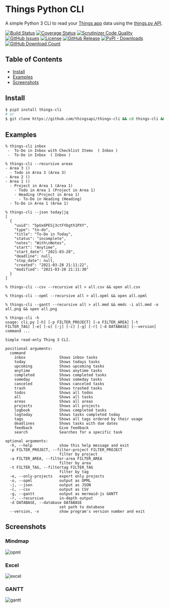 # Things Python CLI

A simple Python 3 CLI to read your [Things app](https://culturedcode.com/things) data using the [things.py API](https://github.com/thingsapi/things.py/).

[![Build Status](https://github.com/thingsapi/things-cli/workflows/Build-Test/badge.svg)](https://github.com/thingsapi/things-cli/actions)
[![Coverage Status](https://codecov.io/gh/thingsapi/things-cli/branch/master/graph/badge.svg?token=dJbdYWeg7d)](https://codecov.io/gh/thingsapi/things-cli)
[![Scrutinizer Code Quality](https://img.shields.io/scrutinizer/quality/g/thingsapi/things-cli)](https://scrutinizer-ci.com/g/thingsapi/things-cli/?branch=master)
[![GitHub Issues](https://img.shields.io/github/issues/thingsapi/things-cli)](https://github.com/thingsapi/things-cli/issues)
[![License](https://img.shields.io/badge/License-Apache%202.0-blue.svg)](https://opensource.org/licenses/Apache-2.0)
[![GitHub Release](https://img.shields.io/github/v/release/thingsapi/things-cli?sort=semver)](https://github.com/thingsapi/things-cli/releases)
[![PyPI - Downloads](https://img.shields.io/pypi/dm/things-cli?label=pypi%20downloads)](https://pypi.org/project/things-cli/)
[![GitHub Download Count](https://img.shields.io/github/downloads/thingsapi/things-cli/total.svg)](https://github.com/thingsapi/things-cli/releases)

## Table of Contents

- [Install](#install)
- [Examples](#examples)
- [Screenshots](#screenshots)

## Install

```sh
$ pip3 install things-cli
# or
$ git clone https://github.com/thingsapi/things-cli && cd things-cli && make install
```

## Examples

```shell
% things-cli inbox
 -  To-Do in Inbox with Checklist Items  ( Inbox )
 -  To-Do in Inbox  ( Inbox )

% things-cli --recursive areas
- Area 3 ()
  - Todo in Area 3 (Area 3)
- Area 2 ()
- Area 1 ()
  - Project in Area 1 (Area 1)
    - Todo in Area 1 (Project in Area 1)
    - Heading (Project in Area 1)
      - To-Do in Heading (Heading)
  - To-Do in Area 1 (Area 1)

% things-cli --json today|jq
[
  {
    "uuid": "5pUx6PESj3ctFYbgth1PXY",
    "type": "to-do",
    "title": "To-Do in Today",
    "status": "incomplete",
    "notes": "With\nNotes",
    "start": "Anytime",
    "start_date": "2021-03-28",
    "deadline": null,
    "stop_date": null,
    "created": "2021-03-28 21:11:22",
    "modified": "2021-03-28 21:11:30"
  }
]

% things-cli --csv --recursive all > all.csv && open all.csv

% things-cli --opml --recursive all > all.opml && open all.opml

% things-cli --gantt --recursive all > all.mmd && mmdc -i all.mmd -o all.png && open all.png

% things-cli -h
usage: cli.py [-h] [-p FILTER_PROJECT] [-a FILTER_AREA] [-t FILTER_TAG] [-e] [-o] [-j] [-c] [-g] [-r] [-d DATABASE] [--version] command ...

Simple read-only Thing 3 CLI.

positional arguments:
  command
    inbox               Shows inbox tasks
    today               Shows todays tasks
    upcoming            Shows upcoming tasks
    anytime             Shows anytime tasks
    completed           Shows completed tasks
    someday             Shows someday tasks
    canceled            Shows canceled tasks
    trash               Shows trashed tasks
    todos               Shows all todos
    all                 Shows all tasks
    areas               Shows all areas
    projects            Shows all projects
    logbook             Shows completed tasks
    logtoday            Shows tasks completed today
    tags                Shows all tags ordered by their usage
    deadlines           Shows tasks with due dates
    feedback            Give feedback
    search              Searches for a specific task

optional arguments:
  -h, --help            show this help message and exit
  -p FILTER_PROJECT, --filter-project FILTER_PROJECT
                        filter by project
  -a FILTER_AREA, --filter-area FILTER_AREA
                        filter by area
  -t FILTER_TAG, --filtertag FILTER_TAG
                        filter by tag
  -e, --only-projects   export only projects
  -o, --opml            output as OPML
  -j, --json            output as JSON
  -c, --csv             output as CSV
  -g, --gantt           output as mermaid-js GANTT
  -r, --recursive       in-depth output
  -d DATABASE, --database DATABASE
                        set path to database
  --version, -v         show program's version number and exit
```

## Screenshots

### Mindmap

![opml](https://raw.githubusercontent.com/thingsapi/things-cli/master/resources/opml.png)

### Excel

![excel](https://raw.githubusercontent.com/thingsapi/things-cli/master/resources/excel.png)

### GANTT

![gantt](https://raw.githubusercontent.com/thingsapi/things-cli/master/resources/gantt.png)
